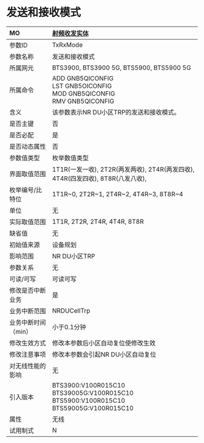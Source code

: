 # 发送和接收模式<table><thread><tr><th align = "left">MO</th><th align = "left"><a href = "index.html#发送和接收模式-3">射频收发实体</a></td></tr></thread><tbody><tr><td>参数ID</td><td>TxRxMode</td></tr><tr><td>参数名称</td><td>发送和接收模式</td></tr><tr><td>所属网元</td><td>BTS3900, BTS3900 5G, BTS5900, BTS5900 5G</td></tr><tr><td>所属命令</td><td>ADD GNB5QICONFIG<br>LST GNB5OICONFIG<br>MOD GNB5QICONFIG<br>RMV GNB5QICONFIG</td></tr><tr><td>含义</td><td>该参数表示NR DU小区TRP的发送和接收模式。</td></tr><tr><td>是否主键</td><td>否</td></tr><tr><td>是否必配</td><td>是</td></tr><tr><td>是否动态属性</td><td>否</td></tr><tr><td>参数值类型</td><td>枚举数值类型</td></tr><tr><td>界面取值范围</td><td>1T1R(一发一收), 2T2R(两发两收), 2T4R(两发四收),
4T4R(四发四收), 8T8R(八发八收), </td></tr><tr><td>枚举编号/比特位</td><td>1T1R~0,
2T2R~1, 
2T4R~2, 4T4R~3, 8T8R~4</td></tr><tr><td>单位</td><td>无</td></tr><tr><td>实际取值范围</td><td>1T1R,
2T2R,
2T4R, 4T4R, 8T8R</td></tr><tr><td>缺省值</td><td>无</td></tr><tr><td>初始值来源</td><td>设备规划</td></tr><tr><td>影响范围</td><td>NR DU小区TRP</td></tr><tr><td>参数关系</td><td>无</td></tr><tr><td>可读/可写</td><td>可读可写</td></tr><tr><td>修改是否中断业务</td><td>是</td></tr><tr><td>业务中断范围</td><td>NRDUCellTrp</td></tr><tr><td>业务中断时间（min）</td><td>小于0.1分钟</td></tr><tr><td>修改生效方式</td><td>修改本参数后小区自动复位使修改生效</td></tr><tr><td>修改注意事项</td><td>修改本参数会引起NR DU小区自动复位</td></tr><tr><td>对无线性能的影响</td><td>无</td></tr><tr><td>引入版本</td><td>BTS3900:V100R015C10<br>BTS39005G:V100R015C10<br>BTS5900:V100R015C10<br>BTS59005G:V100R015C10</td></tr><tr><td>属性</td><td>无线</td></tr><tr><td>试用制式</td><td>N</td></tr></tbody></table>